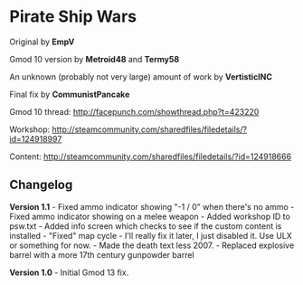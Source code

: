 Pirate Ship Wars
================

Original by **EmpV**

Gmod 10 version by **Metroid48** and **Termy58**

An unknown (probably not very large) amount of work by **VertisticINC**

Final fix by **CommunistPancake**

Gmod 10 thread: http://facepunch.com/showthread.php?t=423220

Workshop: http://steamcommunity.com/sharedfiles/filedetails/?id=124918997

Content: http://steamcommunity.com/sharedfiles/filedetails/?id=124918666

Changelog
---------

**Version 1.1**
	 - Fixed ammo indicator showing "-1 / 0" when there's no ammo
	 - Fixed ammo indicator showing on a melee weapon
	 - Added workshop ID to psw.txt
	 - Added info screen which checks to see if the custom content is installed
	 - "Fixed" map cycle - I'll really fix it later, I just disabled it. Use ULX or something for now.
	 - Made the death text less 2007.
	 - Replaced explosive barrel with a more 17th century gunpowder barrel

**Version 1.0**
	 - Initial Gmod 13 fix.